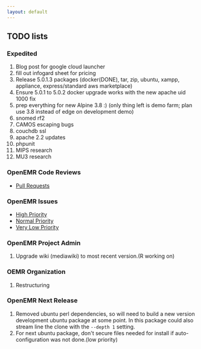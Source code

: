 ```yaml
---
layout: default
---
```

## TODO lists

### Expedited
1. Blog post for google cloud launcher
1. fill out infogard sheet for pricing
1. Release 5.0.1.3 packages (docker(DONE), tar, zip, ubuntu, xampp, appliance, express/standard aws marketplace)
1. Ensure 5.0.1 to 5.0.2 docker upgrade works with the new apache uid 1000 fix
1. prep everything for new Alpine 3.8 :) (only thing left is demo farm; plan use 3.8 instead of edge on development demo)
1. snomed rf2
1. CAMOS escaping bugs
1. couchdb ssl
1. apache 2.2 updates
1. phpunit
1. MIPS research
1. MU3 research


### OpenEMR Code Reviews
* [Pull Requests](https://github.com/openemr/openemr/pulls)

### OpenEMR Issues
* [High Priority](https://github.com/openemr/openemr/milestone/2)
* [Normal Priority](https://github.com/openemr/openemr/milestone/4)
* [Very Low Priority](https://github.com/openemr/openemr/milestone/5)

### OpenEMR Project Admin
1. Upgrade wiki (mediawiki) to most recent version.(R working on)

### OEMR Organization
1. Restructuring

### OpenEMR Next Release
1. Removed ubuntu perl dependencies, so will need to build a new version development ubuntu package at some point. In this package could also stream line the clone with the `--depth 1` setting.
1. For next ubuntu package, don't secure files needed for install if auto-configuration was not done.(low priority)
